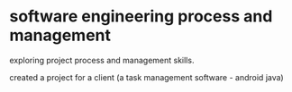 # software engineering process and management

exploring project process and management skills. 

created a project for a client (a task management software - android java)
